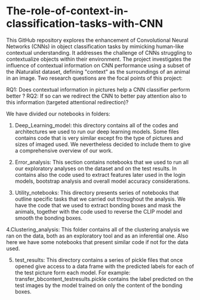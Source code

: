 # The-role-of-context-in-classification-tasks-with-CNN
This GitHub repository explores the enhancement of Convolutional Neural Networks (CNNs) in object classification tasks by mimicking human-like contextual understanding. It addresses the challenge of CNNs struggling to contextualize objects within their environment. The project investigates the influence of contextual information on CNN performance using a subset of the iNaturalist dataset, defining "context" as the surroundings of an animal in an image. 
Two research questions are the focal points of this project:

RQ1: Does contextual information in pictures help a CNN classifier perform better ?
RQ2: If so can we redirect the CNN to better pay attention also to this information (targeted attentional redirection)?

We have divided our notebooks in folders:

1. Deep_Learning_model: this directory contains all of the codes and architectures we used to run our deep learning models. Some files contains code that is very similar except fro the type of pictures and sizes of imaged used. We nevertheless decided to include them to give a comprehensive overview of our work.

2. Error_analysis: This section contains notebooks that we used to run all our exploratory analyses on the dataset and on the test results. In contains also the code used to extract features later used in the login models, bootstrap analysis and overall model accuracy considerations.

3. Utility_notebooks: This directory presents series of notebooks that outline specific tasks that we carried out throughout the analysis. We have the code that we used to extract bonding boxes and mask the animals, together with the code used to reverse the CLIP model and smooth the bonding boxes.

4.Clustering_analysis: This folder contains all of the clustering analysis we ran on the data, both as an exploratory tool and as an inferential one. Also here we have some notebooks that present similar code if not for the data used.

5. test_results: This directory contains a series of pickle files that once opened give access to a data frame with the predicted labels for each of the test picture form each model. For example: transfer_bbcontent_testresults.pickle contains the label predicted on the test images by the model trained on only the content of the bonding boxes.

